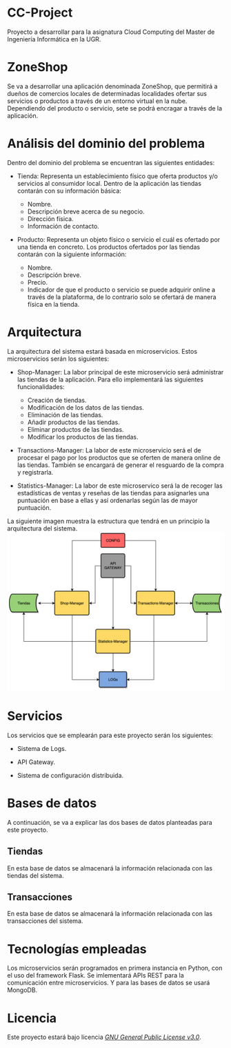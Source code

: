 # CC-Project
Proyecto a desarrollar para la asignatura Cloud Computing del Master de Ingeniería Informática en la UGR.

# ZoneShop

Se va a desarrollar una aplicación denominada ZoneShop, que permitirá a dueños de comercios locales de determinadas localidades ofertar sus servicios o productos a través de un entorno virtual en la nube. Dependiendo del producto o servicio, sete se podrá encragar a través de la aplicación.

# Análisis del dominio del problema

Dentro del dominio del problema se encuentran las siguientes entidades:

+ Tienda: Representa un establecimiento físico que oferta productos y/o servicios al consumidor local. Dentro de la aplicación las tiendas contarán con su información básica:
	- Nombre.
	- Descripción breve acerca de su negocio.
	- Dirección física.
	- Información de contacto.

+ Producto: Representa un objeto físico o servicio el cuál es ofertado por una tienda en concreto. Los productos ofertados por las tiendas contarán con la siguiente información:
	- Nombre.
	- Descripción breve.
	- Precio.
	- Indicador de que el producto o servicio se puede adquirir online a través de la plataforma, de lo contrario solo se ofertará de manera física en la tienda.


# Arquitectura 

La arquitectura del sistema estará basada en microservicios. Estos microservicios serán los siguientes: 

+ Shop-Manager: La labor principal de este microservicio será administrar las tiendas de la aplicación. Para ello implementará las siguientes funcionalidades:
	- Creación de tiendas.
	- Modificación de los datos de las tiendas.
	- Eliminación de las tiendas.
	- Añadir productos de las tiendas.
	- Eliminar productos de las tiendas.
	- Modificar los productos de las tiendas.

+ Transactions-Manager: La labor de este microservicio será el de procesar el pago por los productos que se oferten de manera online de las tiendas. También se encargará de generar el resguardo de la compra y registrarla.

+ Statistics-Manager: La labor de este microservico será la de recoger las estadísticas de ventas y reseñas de las tiendas para asignarles una puntuación en base a ellas y así ordenarlas según las de mayor puntuación.


La siguiente imagen muestra la estructura que tendrá en un principio la arquitectura del sistema.
![](docs/imagenes/arquitecturaSistema.png)

# Servicios
Los servicios que se emplearán para este proyecto serán los siguientes:

+ Sistema de Logs.

+ API Gateway.

+ Sistema de configuración distribuida.


# Bases de datos

A continuación, se va a explicar las dos bases de datos planteadas para este proyecto.

## Tiendas
En esta base de datos se almacenará la información relacionada con las tiendas del sistema.

## Transacciones
En esta base de datos se almacenará la información relacionada con las transacciones del sistema.

# Tecnologías empleadas
Los microservicios serán programados en primera instancia en Python, con el uso del framework Flask. Se imlementará APIs REST para la comunicación entre microservicios. Y para las bases de datos se usará MongoDB.

# Licencia
Este proyecto estará bajo licencia [*GNU General Public License v3.0*](https://github.com/pabloluque14/CC-Project/blob/master/LICENSE).